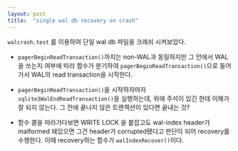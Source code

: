 ```yaml
---
layout: post
title:  "single wal db recovery on crash"
---
```


`walcrash.test` 를 이용하여 단일 wal db 파일을 크래쉬 시켜보았다.

- `pagerBeginReadTransaction()`까지는 non-WAL과 동일하지만 그 안에서 WAL을 쓰는지 여부에 따라 함수가 분기하여 `pagerBeginReadTransaction()`으로 들어가서 WAL의 read transaction을 시작한다.

- `pagerBeginReadTransaction()`을 시작하자마자 `sqlite3WalEndReadTransaction()`을 실행하는데, 위에 주석이 있긴 한데 이해가 잘 되지 않는다. 그 전에 끝나지 않은 트랜잭션이 있다면 끝내는 것?
- 함수 콜을 따라가다보면 WRITE LOCK 을 붙잡고도 wal-index header가 malformed 돼있으면 그건 header가 corrupted됐다고 판단이 되어 recovery를 수행한다. 이때 recovery하는 함수가 `walIndexRecover()`이다.
